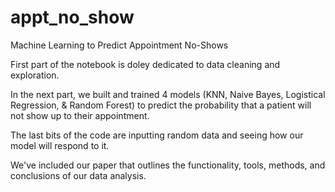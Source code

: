 # appt_no_show

Machine Learning to Predict Appointment No-Shows

First part of the notebook is doley dedicated to data cleaning and exploration. 

In the next part, we built and trained 4 models (KNN, Naive Bayes, Logistical Regression, & Random Forest) to predict the probability that a patient will not
show up to their appointment. 

The last bits of the code are inputting random data and seeing how our model will respond to it. 

We've included our paper that outlines the functionality, tools, methods, and conclusions of our data analysis. 
